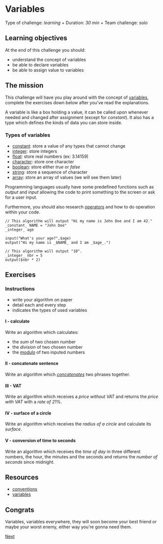 # Variables

Type of challenge: *learning* +
Duration: *30 min* +
Team challenge: *solo*

## Learning objectives

At the end of this challenge you should:

* understand the concept of variables
* be able to declare variables
* be able to assign value to variables

## The mission

This challenge will have you play around with the concept of [variables](https://en.wikipedia.org/wiki/Variable_(computer_science)),
complete the exercises down below after you've read the explanations.

A variable is like a box holding a value, it can be called upon whenever needed
and changed after assignment (except for _constant_). It also has a type which
defines the kinds of data you can store inside.

### Types of variables

* [constant](https://en.wikipedia.org/wiki/Constant_(computer_programming)): store a value of any types that cannot change
* [integer](https://en.wikipedia.org/wiki/Integer): store integers
* [float](https://en.wikipedia.org/wiki/Floating-point_arithmetic): store real numbers (ex: 3.14159)
* [character](https://en.wikipedia.org/wiki/Character_(computing)): store one character
* [boolean](https://en.wikipedia.org/wiki/Boolean_data_type): store either _true_ or _false_
* [string](https://en.wikipedia.org/wiki/String_(computer_science)): store a sequence of character
* [array](https://en.wikipedia.org/wiki/Array_data_type): store an array of values (we will see them later)

Programming languages usually have some predefined functions such as *output*
and *input* allowing the code to print something to the screen or ask for a user
input.

Furthermore, you should also research [operators](https://computersciencewiki.org/index.php/Operators) and how to do operation
within your code.

````JS
// This algorithm will output "Hi my name is John Doe and I am 42."
_constant_ NAME = "John Doe"
_integer_ age

input("What's your age?",$age)
output("Hi my name is _$NAME_ and I am _$age_.")

// This algorithm will output "10".
_integer_ nbr = 5
output($nbr * 2)
````

## Exercises

### Instructions

* write your algorithm on paper
* detail each and every step
* indicates the types of used variables

#### I - calculate

Write an algorithm which calculates:

* the *sum* of two chosen number
* the *division* of two chosen number
* the [*modulo*](https://en.wikipedia.org/wiki/Modulo_operation) of two inputed numbers

#### II - concatenate sentence

Write an algorithm which [*concatenates*](https://en.wikipedia.org/wiki/Concatenation) two phrases together.

#### III - VAT

Write an algorithm which receives a *price without VAT* and returns the *price
with VAT* with a *rate of 21%*.

#### IV - surface of a circle

Write an algorithm which receives the *radius of a circle* and calculate its
*surface*.

#### V - conversion of time to seconds

Write an algorithm which receives the *time of day* in three different numbers,
the hour, the minutes and the seconds and returns the *number of seconds* since
midnight.

## Resources

* [conventions](./conventions.md)
* [variables](https://computersciencewiki.org/index.php/Variables)

## Congrats

Variables, variables everywhere, they will soon become your best friend or maybe
your worst enemy, either way you're gonna need them.

[Next](./02-conditions.md)